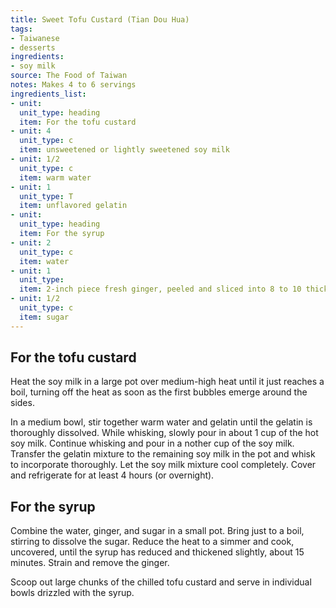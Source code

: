 ```yaml
---
title: Sweet Tofu Custard (Tian Dou Hua)
tags:
- Taiwanese
- desserts
ingredients:
- soy milk
source: The Food of Taiwan
notes: Makes 4 to 6 servings
ingredients_list:
- unit: 
  unit_type: heading
  item: For the tofu custard
- unit: 4
  unit_type: c
  item: unsweetened or lightly sweetened soy milk
- unit: 1/2
  unit_type: c
  item: warm water
- unit: 1
  unit_type: T
  item: unflavored gelatin
- unit: 
  unit_type: heading
  item: For the syrup
- unit: 2
  unit_type: c
  item: water
- unit: 1
  unit_type: 
  item: 2-inch piece fresh ginger, peeled and sliced into 8 to 10 thick discs
- unit: 1/2
  unit_type: c
  item: sugar
---
```


## For the tofu custard

Heat the soy milk in a large pot over medium-high heat until it just reaches a boil, turning off the heat as soon as the first bubbles emerge around the sides.

In a medium bowl, stir together warm water and gelatin until the gelatin is thoroughly dissolved. While whisking, slowly pour in about 1 cup of the hot soy milk. Continue whisking and pour in a nother cup of the soy milk. Transfer the gelatin mixture to the remaining soy milk in the pot and whisk to incorporate thoroughly. Let the soy milk mixture cool completely. Cover and refrigerate for at least 4 hours (or overnight).

## For the syrup

Combine the water, ginger, and sugar in a small pot. Bring just to a boil, stirring to dissolve the sugar. Reduce the heat to a simmer and cook, uncovered, until the syrup has reduced and thickened slightly, about 15 minutes. Strain and remove the ginger.

Scoop out large chunks of the chilled tofu custard and serve in individual bowls drizzled with the syrup.

